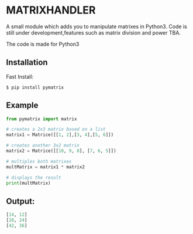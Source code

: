 MATRIXHANDLER
=============

A small module which adds you to manipulate matrixes in Python3.
Code is still under development,features such as matrix division and power TBA.

The code is made for Python3

Installation
------------

Fast Install:

```
$ pip install pymatrix
```

Example
-------

```python
from pymatrix import matrix

# creates a 2x3 matrix based on a list
matrix1 = Matrice([[1, 2],[3, 4],[5, 6]])

# creates another 3x2 matrix
matrix2 = Matrice([[10, 9, 8], [7, 6, 5]])

# multiples both matrixes
multMatrix = matrix1 * matrix2

# displays the result
print(multMatrix)
```

Output:
-------

```python
[14, 12]
[28, 24]
[42, 36]
```